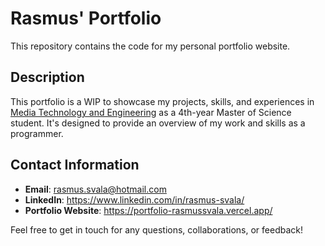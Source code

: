# Rasmus' Portfolio

This repository contains the code for my personal portfolio website.

## Description

This portfolio is a WIP to showcase my projects, skills, and experiences in [Media Technology and Engineering]([YourProgramLink](https://liu.se/en/education/program/6cmen)) as a 4th-year Master of Science student. It's designed to provide an overview of my work and skills as a programmer.

## Contact Information

- **Email**: rasmus.svala@hotmail.com
- **LinkedIn**: https://www.linkedin.com/in/rasmus-svala/
- **Portfolio Website**: https://portfolio-rasmussvala.vercel.app/

Feel free to get in touch for any questions, collaborations, or feedback!
